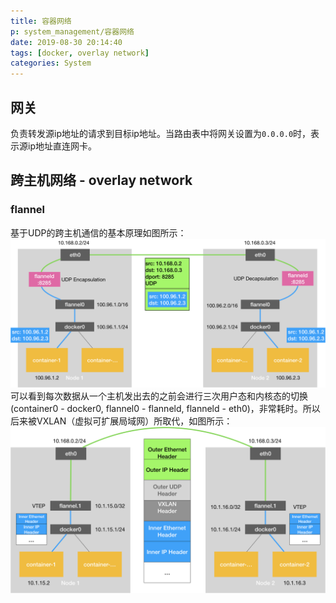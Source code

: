 ```yaml
---
title: 容器网络
p: system_management/容器网络
date: 2019-08-30 20:14:40
tags: [docker, overlay network]
categories: System
---
```


## 网关
负责转发源ip地址的请求到目标ip地址。当路由表中将网关设置为`0.0.0.0`时，表示源ip地址直连网卡。

## 跨主机网络 - overlay network
### flannel
基于UDP的跨主机通信的基本原理如图所示：
![](img/flannel-udp-network.png)
可以看到每次数据从一个主机发出去的之前会进行三次用户态和内核态的切换(container0 - docker0, flannel0 - flanneld, flanneld - eth0)，非常耗时。所以后来被VXLAN（虚拟可扩展局域网）所取代，如图所示：
![](img/flannel-network.png)